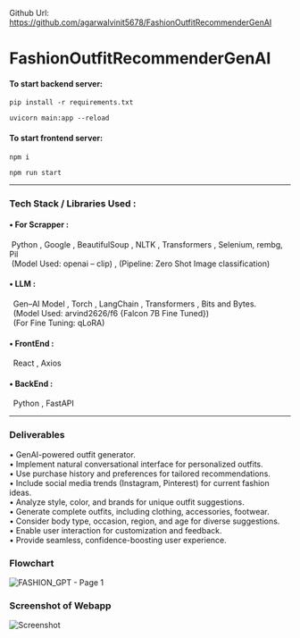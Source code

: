 Github Url: https://github.com/agarwalvinit5678/FashionOutfitRecommenderGenAI
# FashionOutfitRecommenderGenAI
#### To start backend server:
`pip install -r requirements.txt`

`uvicorn main:app --reload`

#### To start frontend server:
`npm i`

`npm run start`
***
### Tech Stack / Libraries Used :
#### • For Scrapper :<br />
&nbsp;Python , Google , BeautifulSoup , NLTK , Transformers , Selenium, rembg, Pil<br />
&nbsp;(Model Used: openai – clip) , (Pipeline: Zero Shot Image classification)<br />
#### • LLM :<br />
&ensp;Gen–AI Model , Torch , LangChain , Transformers , Bits and Bytes.<br />
&ensp;(Model Used: arvind2626/f6 {Falcon 7B Fine Tuned})<br />
&ensp;(For Fine Tuning: qLoRA)<br />
#### • FrontEnd :<br />
&ensp;React , Axios<br />
#### • BackEnd :<br />
&ensp;Python , FastAPI<br />
***
### Deliverables
• GenAI-powered outfit generator.<br />
• Implement natural conversational interface for personalized outfits.<br />
• Use purchase history and preferences for tailored recommendations.<br />
• Include social media trends (Instagram, Pinterest) for current fashion ideas.<br />
• Analyze style, color, and brands for unique outfit suggestions.<br />
• Generate complete outfits, including clothing, accessories, footwear.<br />
• Consider body type, occasion, region, and age for diverse suggestions.<br />
• Enable user interaction for customization and feedback.<br />
• Provide seamless, confidence-boosting user experience.<br />
### Flowchart
![FASHION_GPT - Page 1](https://github.com/agarwalvinit5678/FashionOutfitRecommenderGenAI/assets/92209640/929a8586-dea8-441f-8696-6fe956fe791b)

### Screenshot of Webapp
![Screenshot](https://github.com/agarwalvinit5678/FashionOutfitRecommenderGenAI/assets/92209640/be7be6c7-30c6-44ea-b9e7-3c2de7e29dd0)
